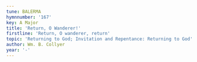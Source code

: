 ```yaml
---
tune: BALERMA
hymnnumber: '167'
key: A Major
title: 'Return, O Wanderer!'
firstline: 'Return, O wanderer, return'
topic: 'Returning to God; Invitation and Repentance: Returning to God'
author: Wm. B. Collyer
year: '-'
---
```

